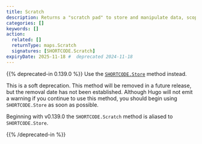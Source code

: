 ```yaml
---
title: Scratch
description: Returns a "scratch pad" to store and manipulate data, scoped to the current shortcode.
categories: []
keywords: []
action:
  related: []
  returnType: maps.Scratch
  signatures: [SHORTCODE.Scratch]
expiryDate: 2025-11-18 #  deprecated 2024-11-18
---
```


{{% deprecated-in 0.139.0 %}}
Use the [`SHORTCODE.Store`] method instead.

This is a soft deprecation. This method will be removed in a future release, but the removal date has not been established. Although Hugo will not emit a warning if you continue to use this method, you should begin using `SHORTCODE.Store` as soon as possible.

Beginning with v0.139.0 the `SHORTCODE.Scratch` method is aliased to `SHORTCODE.Store`.

[`SHORTCODE.Store`]: /methods/shortcode/store/
{{% /deprecated-in %}}
